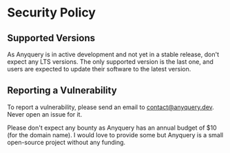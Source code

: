 # Security Policy

## Supported Versions

As Anyquery is in active development and not yet in a stable release, don't expect any LTS versions. 
The only supported version is the last one, and users are expected to update their software to the latest version.

## Reporting a Vulnerability

To report a vulnerability, please send an email to [contact@anyquery.dev](mailto:contact@anyquery.dev).
Never open an issue for it.

Please don't expect any bounty as Anyquery has an annual budget of $10 (for the domain name).
I would love to provide some but Anyquery is a small open-source project without any funding.
